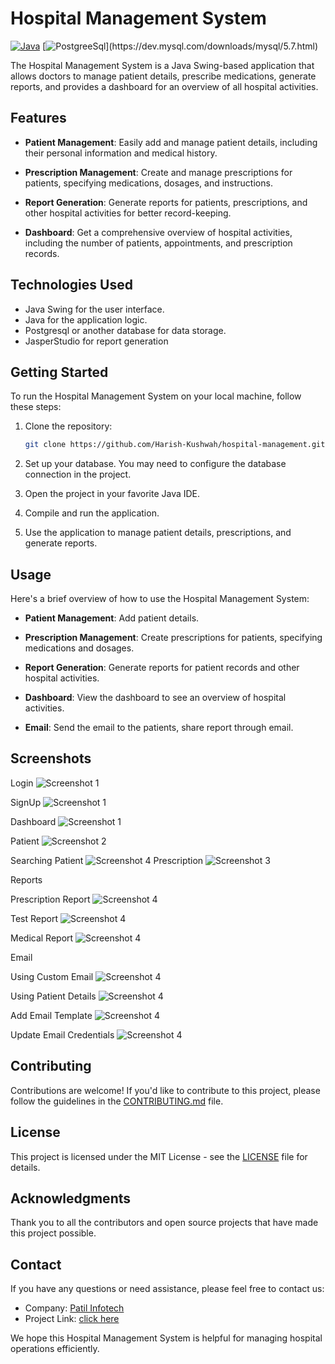 # Hospital Management System
[![Java](https://img.shields.io/badge/Java-8+-blue.svg)](https://www.oracle.com/java/technologies/javase-downloads.html)
 [![PostgreeSql](https://img.shields.io/badge/(Postgresql,PgAdmin4)-V7+-green.svg)](https://dev.mysql.com/downloads/mysql/5.7.html)

The Hospital Management System is a Java Swing-based application that allows doctors to manage patient details, prescribe medications, generate reports, and provides a dashboard for an overview of all hospital activities.

## Features

- **Patient Management**: Easily add and manage patient details, including their personal information and medical history.

- **Prescription Management**: Create and manage prescriptions for patients, specifying medications, dosages, and instructions.

- **Report Generation**: Generate reports for patients, prescriptions, and other hospital activities for better record-keeping.

- **Dashboard**: Get a comprehensive overview of hospital activities, including the number of patients, appointments, and prescription records.

## Technologies Used

- Java Swing for the user interface.
- Java for the application logic.
- Postgresql or another database for data storage.
- JasperStudio for report generation

## Getting Started

To run the Hospital Management System on your local machine, follow these steps:

1. Clone the repository:

   ```bash
   git clone https://github.com/Harish-Kushwah/hospital-management.git
   ```

2. Set up your database. You may need to configure the database connection in the project.

3. Open the project in your favorite Java IDE.

4. Compile and run the application.

5. Use the application to manage patient details, prescriptions, and generate reports.

## Usage

Here's a brief overview of how to use the Hospital Management System:

- **Patient Management**: Add patient details.

- **Prescription Management**: Create prescriptions for patients, specifying medications and dosages.

- **Report Generation**: Generate reports for patient records and other hospital activities.

- **Dashboard**: View the dashboard to see an overview of hospital activities.
- **Email**: Send the email to the patients, share report through email.


## Screenshots
Login
![Screenshot 1](screenshots/login.png)

SignUp 
![Screenshot 1](screenshots/signup.png)

Dashboard
![Screenshot 1](screenshots/dashboard.png)

Patient
![Screenshot 2](screenshots/patient.png)

Searching Patient
![Screenshot 4](screenshots/search.png)
Prescription
![Screenshot 3](screenshots/prescription.png)

Reports

Prescription Report
![Screenshot 4](screenshots/new_reports.png)

Test Report
![Screenshot 4](screenshots/test_report.png)

Medical Report
![Screenshot 4](screenshots/medical_report.png)

Email

Using Custom Email
![Screenshot 4](screenshots/email_custom.png)

Using Patient Details
![Screenshot 4](screenshots/email_patient.png)

Add Email Template
![Screenshot 4](screenshots/add_email.png)

Update Email Credentials
![Screenshot 4](screenshots/update_email_codes.png)

## Contributing

Contributions are welcome! If you'd like to contribute to this project, please follow the guidelines in the [CONTRIBUTING.md](./contribute.md) file.

## License

This project is licensed under the MIT License - see the [LICENSE](LICENSE) file for details.

## Acknowledgments

Thank you to all the contributors and open source projects that have made this project possible.

## Contact

If you have any questions or need assistance, please feel free to contact us:

- Company: [Patil Infotech](mailto:patilinfotech.com)
- Project Link: [click here](https://github.com/Harish-Kushwah/HospitalManagement)

We hope this Hospital Management System is helpful for managing hospital operations efficiently.